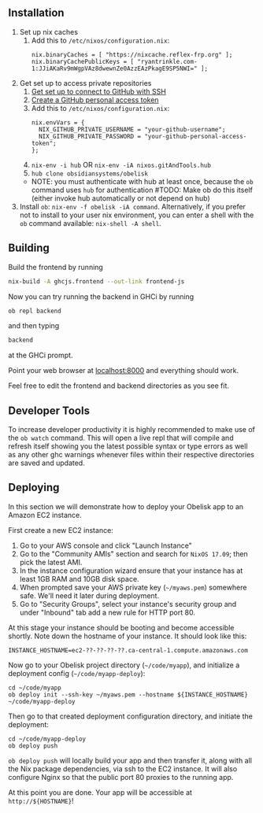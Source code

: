 ## Installation
1. Set up nix caches
    1. Add this to `/etc/nixos/configuration.nix`:
        ```
        nix.binaryCaches = [ "https://nixcache.reflex-frp.org" ];
        nix.binaryCachePublicKeys = [ "ryantrinkle.com-1:JJiAKaRv9mWgpVAz8dwewnZe0AzzEAzPkagE9SP5NWI=" ];
        ```
1. Get set up to access private repositories
    1. [Get set up to connect to GitHub with SSH](https://help.github.com/articles/connecting-to-github-with-ssh/)
    1. [Create a GitHub personal access token](https://help.github.com/articles/creating-a-personal-access-token-for-the-command-line/)
    1. Add this to `/etc/nixos/configuration.nix`:
        ```
        nix.envVars = {
          NIX_GITHUB_PRIVATE_USERNAME = "your-github-username";
          NIX_GITHUB_PRIVATE_PASSWORD = "your-github-personal-access-token";
        };
        ```
    1. `nix-env -i hub` OR `nix-env -iA nixos.gitAndTools.hub`
    1. `hub clone obsidiansystems/obelisk`
      * NOTE: you must authenticate with hub at least once, because the `ob` command uses `hub` for authentication
      #TODO: Make ob do this itself (either invoke hub automatically or not depend on hub)
1. Install `ob`: `nix-env -f obelisk -iA command`.
   Alternatively, if you prefer not to install to your user nix environment, you can
   enter a shell with the `ob` command available: `nix-shell -A shell`.

## Building
Build the frontend by running

```bash
nix-build -A ghcjs.frontend --out-link frontend-js
```

Now you can try running the backend in GHCi by running

```bash
ob repl backend
```
and then typing

```bash
backend
```

at the GHCi prompt.

Point your web browser at [localhost:8000](localhost:8000) and everything should work.

Feel free to edit the frontend and backend directories as you see fit.

## Developer Tools
To increase developer productivity it is highly recommended to make use of the
`ob watch` command. This will open a live repl that
will compile and refresh itself showing you the latest possible syntax or type errors
as well as any other ghc warnings whenever files within their respective directories
are saved and updated.

## Deploying

In this section we will demonstrate how to deploy your Obelisk app to an Amazon EC2 instance.

First create a new EC2 instance:

1. Go to your AWS console and click "Launch Instance"
1. Go to the "Community AMIs" section and search for `NixOS 17.09`; then pick the latest AMI.
1. In the instance configuration wizard ensure that your instance has at least 1GB RAM and 10GB disk space.
1. When prompted save your AWS private key (`~/myaws.pem`) somewhere safe. We'll need it later during deployment.
1. Go to "Security Groups", select your instance's security group and under "Inbound" tab add a new rule for HTTP port 80.

At this stage your instance should be booting and become accessible shortly. Note down the hostname of your instance. It should look like this:

```
INSTANCE_HOSTNAME=ec2-??-??-??-??.ca-central-1.compute.amazonaws.com
```

Now go to your Obelisk project directory (`~/code/myapp`), and initialize a deployment config (`~/code/myapp-deploy`):

```
cd ~/code/myapp
ob deploy init --ssh-key ~/myaws.pem --hostname ${INSTANCE_HOSTNAME} ~/code/myapp-deploy
```

Then go to that created deployment configuration directory, and initiate the deployment:

```
cd ~/code/myapp-deploy
ob deploy push
```

`ob deploy push` will locally build your app and then transfer it, along with all the Nix package dependencies, via ssh to the EC2 instance. It will also configure Nginx so that the public port 80 proxies to the running app.

At this point you are done. Your app will be accessible at `http://${HOSTNAME}`!